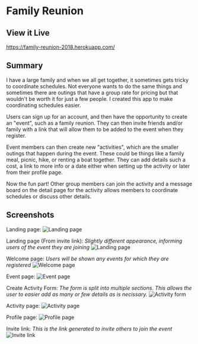 # Family Reunion

## View it Live
https://family-reunion-2018.herokuapp.com/

## Summary
I have a large family and when we all get together, it sometimes gets tricky to coordinate schedules. Not everyone wants to do the same things and sometimes there are outings that have a group rate for pricing but that wouldn't be worth it for just a few people. I created this app to make coordinating schedules easier.

Users can sign up for an account, and then have the opportunity to create an "event", such as a family reunion. They can then invite friends and/or family with a link that will allow them to be added to the event when they register. 

Event members can then create new "activities", which are the smaller outings that happen during the event. These could be things like a family meal, picnic, hike, or renting a boat together. They can add details such a cost, a link to more info or a date either when setting up the activity or later from their profile page. 

Now the fun part! Other group members can join the activity and a message board on the detail page for the activity allows members to coordinate schedules or discuss other details.

## Screenshots

Landing page:
![Landing page](/public/images/landing-page.PNG)

Landing page (From invite link):
*Slightly different appearance, informing users of the event they are joining*
![Landing page](pubic/images/invite-landing-page.PNG)

Welcome page:
*Users will be shown any events for which they are registered*
![Welcome page](public/images/welcome-page.PNG)

Event page:
![Event page](public/images/event-page.PNG)

Create Activity Form:
*The form is split into multiple sections. This allows the user to easier add as many or few details as is necissary.*
![Activity form](public/images/new-activity.PNG)

Activity page:
![Activity page](public/images/activity-page.PNG)

Profile page:
![Profile page](public/images/profile-page.PNG)

Invite link:
*This is the link generated to invite others to join the event*
![Invite link](public/images/invite-link.PNG)